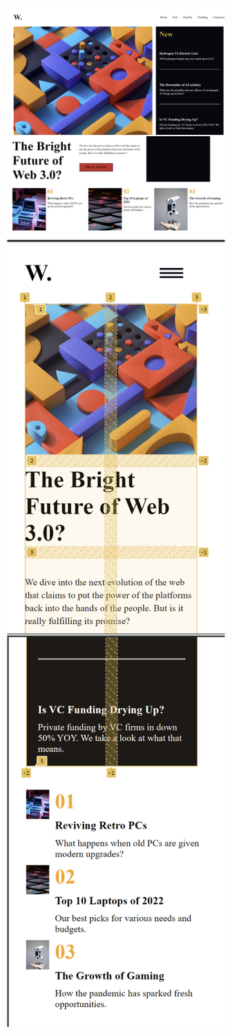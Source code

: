 <img src="images/1.png"/>
<br>
<img src="images/2.png"/>
<br>
<img src="images/3.png"/>
<br>
<img src="images/4.png"/>
